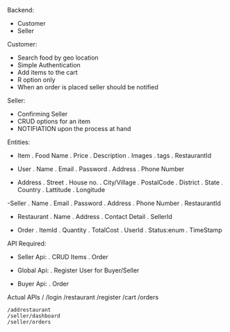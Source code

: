 Backend:

- Customer
- Seller

Customer:

- Search food by geo location
- Simple Authentication
- Add items to the cart
- R option only
- When an order is placed seller should be notified

Seller:

- Confirming Seller
- CRUD options for an item
- NOTIFIATION upon the process at hand

Entities:

- Item
  . Food Name
  . Price
  . Description
  . Images
  . tags
  . RestaurantId

- User
  . Name
  . Email
  . Password
  . Address
  . Phone Number

- Address
  . Street
  . House no.
  . City/Village
  . PostalCode
  . District
  . State
  . Country
  . Lattitude
  . Longitude

-Seller
. Name
. Email
. Password
. Address
. Phone Number
. RestaurantId

- Restaurant
  . Name
  . Address
  . Contact Detail
  . SellerId

- Order
  . ItemId
  . Quantity
  . TotalCost
  . UserId
  . Status:enum
  . TimeStamp

API Required:

- Seller Api:
  . CRUD Items
  . Order

- Global Api:
  . Register User for Buyer/Seller

- Buyer Api:
  . Order

Actual APIs
/
/login
/restaurant
/register
/cart
/orders

    /addrestaurant
    /seller/dashboard
    /seller/orders
